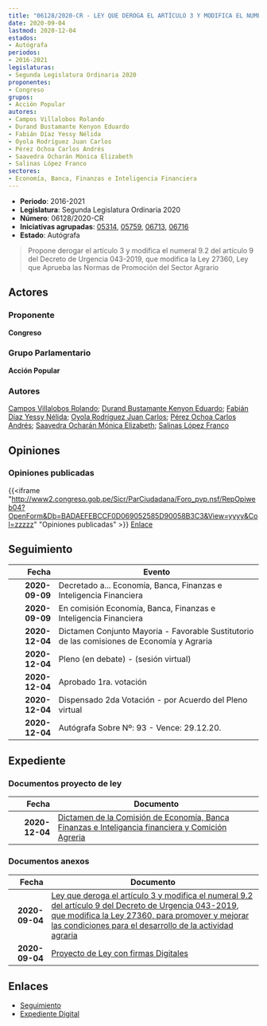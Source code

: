 ```yaml
---
title: "06128/2020-CR - LEY QUE DEROGA EL ARTÍCULO 3 Y MODIFICA EL NUMERAL 9,2 DEL ARTÍCULO 9 DEL DECRETO DE URGENCIA 043-2019, QUE MODIFICA LA LEY 27360, PARA PROMOVER Y MEJORAR LAS CONDICIONES PARA EL DESARROLOLO DE LA ACTIVIDAD AGRARIA"
date: 2020-09-04
lastmod: 2020-12-04
estados:
- Autógrafa
periodos:
- 2016-2021
legislaturas:
- Segunda Legislatura Ordinaria 2020
proponentes:
- Congreso
grupos:
- Acción Popular
autores:
- Campos Villalobos Rolando
- Durand Bustamante Kenyon Eduardo
- Fabián Díaz Yessy Nélida
- Oyola Rodríguez Juan Carlos
- Pérez Ochoa Carlos Andrés
- Saavedra Ocharán Mónica Elizabeth
- Salinas López Franco
sectores:
- Economía, Banca, Finanzas e Inteligencia Financiera
---
```

- **Periodo**: 2016-2021
- **Legislatura**: Segunda Legislatura Ordinaria 2020
- **Número**: 06128/2020-CR
- **Iniciativas agrupadas**: [05314](../../05300/05314), [05759](../../05700/05759), [06713](../../06700/06713), [06716](../../06700/06716)
- **Estado**: Autógrafa

> Propone derogar el artículo 3 y modifica el numeral 9.2 del artículo 9 del Decreto de Urgencia 043-2019, que modifica la Ley 27360, Ley que Aprueba las Normas de Promoción del Sector Agrario


## Actores

### Proponente

**Congreso**

### Grupo Parlamentario

**Acción Popular**

### Autores

[Campos Villalobos Rolando](mailto:mailto:r_campos@congreso.gob.pe); [Durand Bustamante Kenyon Eduardo](mailto:mailto:kdurand@congreso.gob.pe); [Fabián Díaz Yessy Nélida](mailto:mailto:yfabian@congreso.gob.pe); [Oyola Rodríguez Juan Carlos](mailto:mailto:joyola@congreso.gob.pe); [Pérez Ochoa Carlos Andrés](mailto:mailto:cperezo@congreso.gob.pe); [Saavedra Ocharán Mónica Elizabeth](mailto:mailto:msaavedra@congreso.gob.pe); [Salinas López Franco](mailto:mailto:fsalinas@congreso.gob.pe)

## Opiniones

### Opiniones publicadas

{{<iframe "http://www2.congreso.gob.pe/Sicr/ParCiudadana/Foro_pvp.nsf/RepOpiweb04?OpenForm&Db=BADAEFEBCCF0D069052585D90058B3C3&View=yyyy&Col=zzzzz" "Opiniones publicadas" >}}
[Enlace](http://www2.congreso.gob.pe/Sicr/ParCiudadana/Foro_pvp.nsf/RepOpiweb04?OpenForm&Db=BADAEFEBCCF0D069052585D90058B3C3&View=yyyy&Col=zzzzz)


## Seguimiento

| Fecha | Evento |
|------:|--------|
| **2020-09-09** | Decretado a... Economía, Banca, Finanzas e Inteligencia Financiera |
| **2020-09-09** | En comisión Economía, Banca, Finanzas e Inteligencia Financiera |
| **2020-12-04** | Dictamen Conjunto Mayoria - Favorable Sustitutorio de las comisiones de Economía y Agraria |
| **2020-12-04** | Pleno (en debate) - (sesión virtual) |
| **2020-12-04** | Aprobado 1ra. votación |
| **2020-12-04** | Dispensado 2da Votación - por Acuerdo del Pleno virtual |
| **2020-12-04** | Autógrafa Sobre Nº: 93 - Vence: 29.12.20. |

## Expediente

### Documentos proyecto de ley

| Fecha | Documento |
|------:|-----------|
| **2020-12-04** | [Dictamen de la Comisión de Economía, Banca Finanzas e Inteligancia financiera y Comición Agreria](https://leyes.congreso.gob.pe/Documentos/2016_2021/Dictamenes/Proyectos_de_Ley/053172DC04MAY20201204.pdf) |

### Documentos anexos

| Fecha | Documento |
|------:|-----------|
| **2020-09-04** | [Ley que deroga el artículo 3 y modifica el numeral 9.2 del artículo 9 del Decreto de Urgencia 043-2019, que modifica la Ley 27360, para promover y mejorar las condiciones para el desarrollo de la actividad agraria](http://www.leyes.congreso.gob.pe/Documentos/2016_2021/Proyectos_de_Ley_y_de_Resoluciones_Legislativas/PL06128-20200904.pdf) |
| **2020-09-04** | [Proyecto de Ley con firmas Digitales](http://www.leyes.congreso.gob.pe/Documentos/2016_2021/Proyectos_de_Ley_y_de_Resoluciones_Legislativas/Proyectos_Firmas_digitales/PL06128.pdf) |

## Enlaces

- [Seguimiento](http://www2.congreso.gob.pe/Sicr/TraDocEstProc/CLProLey2016.nsf/f7fff46988ca05b1052578e100829cc7/39c5b79efe08470a052585d9006c5235?OpenDocument)
- [Expediente Digital](http://www2.congreso.gob.pe/Sicr/TraDocEstProc/Expvirt_2011.nsf/visbusqptramdoc1621/06128?opendocument)

